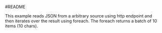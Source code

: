 #README

This example reads JSON from a arbitrary source using http endpoint and then iterates over the result using foreach. The foreach returns a batch of 10 items (10 chars).

